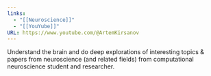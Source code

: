 ```yaml
---
links:
  - "[[Neuroscience]]"
  - "[[YouYube]]"
URL: https://www.youtube.com/@ArtemKirsanov
---
```

Understand the brain and do deep explorations of interesting topics & papers from neuroscience (and related fields) from computational neuroscience student and researcher. 